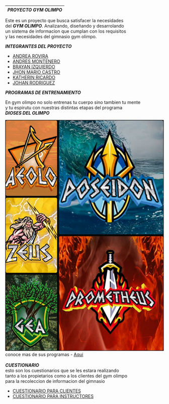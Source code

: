 | ***PROYECTO GYM OLIMPO*** |
| ------------------------- |

Este es un proyecto que busca satisfacer la necesidades<br>
del ***GYM OLIMPO***. Analizando, diseñando y desarrolando <br>
un sistema de informacion que cumplan con los requisitos<br>
y las necesidades del gimnasio gym olimpo.

***INTEGRANTES DEL PROYECTO***

- [ANDREA ROVIRA](hojas-de-vidas/hdv-andrea-rovira.md)
- [ANDRES MONTENERO](hojas-de-vidas/hdv-andres-montenegro.md)
- [BRAYAN IZQUIERDO](hojas-de-vidas/hdv-brayan-izquierdo.md)
- [JHON MARIO CASTRO](hojas-de-vidas/hdv-johan-rodriguez.md)
- [KATHERIN RICARDO](hojas-de-vidas/hdv-katherin-ricardo.md)
- [JOHAN RODRIGUEZ](hojas-de-vidas/hdv-johan-rodriguez.md)


***PROGRAMAS DE ENTRENAMIENTO***<br>

En gym olimpo no solo entrenas tu cuerpo sino tambien tu mente<br>
y tu espirutu con nuestras distintas etapas del programa<br>
 ***DIOSES DEL OLIMPO***<br>

![DIOSES DEL OLIMPO](avance-del-proyecto\img-del-proyecto\collage.jpg)
<br>
conoce mas de sus programas - [Aqui](avance-del-proyecto\avance.md)
<br>
<br>
***CUESTIONARIO***<br>
esto son los cuestionarios que se les estara realizando<br>
tanto a los propietarios como a los clientes del gym olimpo<br>
para la recoleccion de informacion del gimnasio
- [CUESTIONARIO PARA CLIENTES](avance-del-proyecto/cuestionario/formulario-clientes.md)
- [CUESTIONARIO PARA INSTRUCTORES](avance-del-proyecto/cuestionario/formulario-instructor.md)
